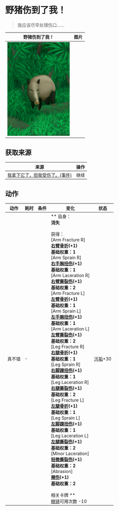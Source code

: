 # 野猪伤到了我！  
> 我应该尽早处理伤口……  
  
  野猪伤到了我！  |   图片   
 ----  |  ----:   
   |  <img decoding="async" src="Sprite/BoarEvent.png" href="a.md" style="max-width:300px;max-height:300px;">   
  
## 获取来源  
来源  |  操作  
----  |  ----  
[我拿下它了，但我受伤了。(事件)](Event_BoarFightMixedSuccess.md)  |  继续  
## 动作  
动作  |  耗时  |  条件  |  变化  |  状态  
----  |  ----  |  ----  |  ----  |  ----  
真不错<br>  |  -  |    |  ** 自身：**<br>消失<br><br>** 获得： **<br>** [Arm Fracture R] **<br>  [右臂骨折](W_ArmFractureR.md)(+1)<br>基础权重：1<br>** [Arm Sprain R] **<br>  [右手腕扭伤](W_ArmSprainedR.md)(+1)<br>基础权重：1<br>** [Arm Laceration R] **<br>  [右臂撕裂伤](W_ArmLacerationR.md)(+1)<br>基础权重：2<br>** [Arm Fracture L] **<br>  [左臂骨折](W_ArmFractureL.md)(+1)<br>基础权重：1<br>** [Arm Sprain L] **<br>  [左手腕扭伤](W_ArmSprainedL.md)(+1)<br>基础权重：1<br>** [Arm Laceration L] **<br>  [左臂撕裂伤](W_ArmLacerationL.md)(+1)<br>基础权重：2<br>** [Leg Fracture R] **<br>  [右腿骨折](W_LegFractureR.md)(+1)<br>基础权重：1<br>** [Leg Sprain R] **<br>  [右脚踝扭伤](W_LegSprainedR.md)(+1)<br>基础权重：1<br>** [Leg Laceration R] **<br>  [右腿撕裂伤](W_LegLacerationR.md)(+1)<br>基础权重：2<br>** [Leg Fracture L] **<br>  [左腿骨折](W_LegFractureL.md)(+1)<br>基础权重：1<br>** [Leg Sprain L] **<br>  [左脚踝扭伤](W_LegSprainedL.md)(+1)<br>基础权重：1<br>** [Leg Laceration L] **<br>  [左腿撕裂伤](W_LegLacerationL.md)(+1)<br>基础权重：2<br>** [Minor Laceration] **<br>  [轻微撕裂伤](W_MinorLaceration.md)(+1)<br>基础权重：2<br>** [Abrasion] **<br>  [擦伤](W_Abrasion.md)(+1)<br>基础权重：2<br><br>** 相关卡牌 **<br>[眼镜](Glasses.md)可用次数  -10  |  [污垢](Filth.md)+30  


<script>document.title="野猪伤到了我！ - 卡牌生存百科 Card Survival Wiki";</script>